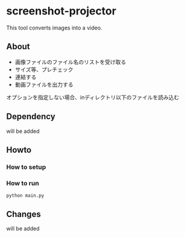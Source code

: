 # screenshot-projector

This tool converts images into a video.

## About

- 画像ファイルのファイル名のリストを受け取る
- サイズ等、プレチェック
- 連結する
- 動画ファイルを出力する

オプションを指定しない場合、inディレクトリ以下のファイルを読み込む

## Dependency

will be added

## Howto

### How to setup

### How to run

```
python main.py 
```

## Changes

will be added